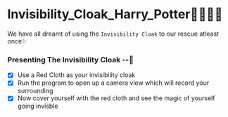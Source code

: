 # Invisibility_Cloak_Harry_Potter🧙‍♂️🧙‍♀️

We have all dreamt of using the `Invisibility Cloak` to our rescue atleast once✨

### Presenting The Invisibility Cloak --🎊

- [x] Use a Red Cloth as your invisibility cloak
- [x] Run the program to open up a camera view which will record your surrounding
- [x] Now cover yourself with the red cloth and see the magic of yourself going invisble
